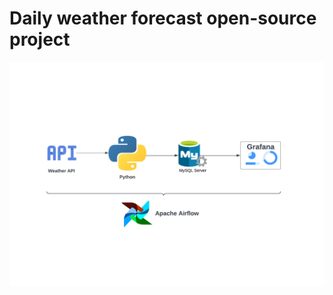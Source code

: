 # Daily weather forecast open-source project
![alt text](https://github.com/AfifNahas/weather-forecast/blob/a101ea7ca4b13dc465476e616f8f08d96a82c207/img/Weather%20API.png)
